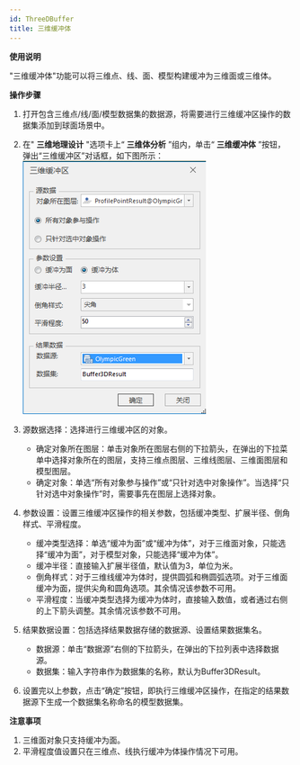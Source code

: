 ```yaml
---
id: ThreeDBuffer
title: 三维缓冲体
---
```

**使用说明**

"三维缓冲体"功能可以将三维点、线、面、模型构建缓冲为三维面或三维体。

**操作步骤**

  1. 打开包含三维点/线/面/模型数据集的数据源，将需要进行三维缓冲区操作的数据集添加到球面场景中。
  2. 在" **三维地理设计** "选项卡上“ **三维体分析** ”组内，单击“ **三维缓冲体** ”按钮，弹出“三维缓冲区”对话框，如下图所示：  
![图：“三维缓冲区”对话框  ](../img/ThreeDBuffer_Dialog.png)  

  3. 源数据选择：选择进行三维缓冲区的对象。
        * 确定对象所在图层：单击对象所在图层右侧的下拉箭头，在弹出的下拉菜单中选择对象所在的图层，支持三维点图层、三维线图层、三维面图层和模型图层。
        * 确定对象：单选“所有对象参与操作”或“只针对选中对象操作”。当选择“只针对选中对象操作”时，需要事先在图层上选择对象。
  4. 参数设置：设置三维缓冲区操作的相关参数，包括缓冲类型、扩展半径、倒角样式、平滑程度。
        * 缓冲类型选择：单选“缓冲为面”或“缓冲为体”，对于三维面对象，只能选择“缓冲为面”，对于模型对象，只能选择“缓冲为体”。
        * 缓冲半径：直接输入扩展半径值，默认值为3，单位为米。
        * 倒角样式：对于三维线缓冲为体时，提供圆弧和椭圆弧选项。对于三维面缓冲为面，提供尖角和圆角选项。其余情况该参数不可用。
        * 平滑程度：当缓冲类型选择为缓冲为体时，直接输入数值，或者通过右侧的上下箭头调整。其余情况该参数不可用。
  5. 结果数据设置：包括选择结果数据存储的数据源、设置结果数据集名。
       * 数据源：单击“数据源”右侧的下拉箭头，在弹出的下拉列表中选择数据源。
       * 数据集：输入字符串作为数据集的名称，默认为Buffer3DResult。
  6. 设置完以上参数，点击“确定”按钮，即执行三维缓冲区操作，在指定的结果数据源下生成一个数据集名称命名的模型数据集。

**注意事项**

 1. 三维面对象只支持缓冲为面。
 2. 平滑程度值设置只在三维点、线执行缓冲为体操作情况下可用。

 

